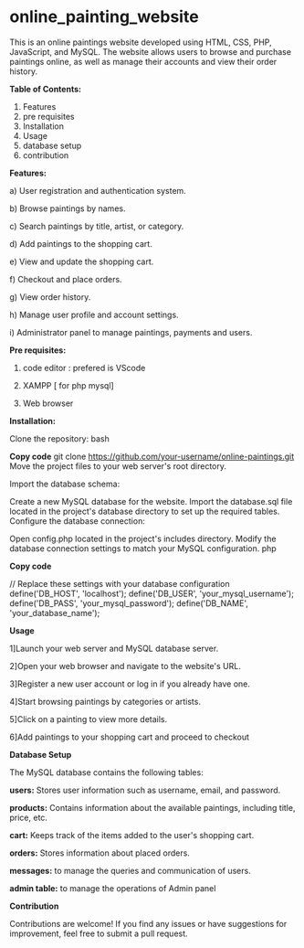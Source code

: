 # online_painting_website
This is an online paintings website developed using HTML, CSS, PHP, JavaScript, and MySQL. The website allows users to browse and purchase paintings online, as well as manage their accounts and view their order history.


**Table of Contents:**
 1)  Features
 2) pre requisites
 3)  Installation
 4)  Usage
 5)  database setup
 6)  contribution

**Features:**

a) User registration and authentication system.

b) Browse paintings by names.

c) Search paintings by title, artist, or category.

d) Add paintings to the shopping cart.

e) View and update the shopping cart.

f) Checkout and place orders.

g) View order history.

h) Manage user profile and account settings.

i) Administrator panel to manage paintings, payments and users.

**Pre requisites:**

1) code editor : prefered is VScode

2) XAMPP [ for php mysql]

3) Web browser

**Installation:**

Clone the repository:
bash

**Copy code**
git clone https://github.com/your-username/online-paintings.git
Move the project files to your web server's root directory.

Import the database schema:


Create a new MySQL database for the website.
Import the database.sql file located in the project's database directory to set up the required tables.
Configure the database connection:

Open config.php located in the project's includes directory.
Modify the database connection settings to match your MySQL configuration.
php


**Copy code**

// Replace these settings with your database configuration
define('DB_HOST', 'localhost');
define('DB_USER', 'your_mysql_username');
define('DB_PASS', 'your_mysql_password');
define('DB_NAME', 'your_database_name');



**Usage**

   1]Launch your web server and MySQL database server.

   2]Open your web browser and navigate to the website's URL.

   3]Register a new user account or log in if you already have one.
   
   4]Start browsing paintings by categories or artists.

   5]Click on a painting to view more details.

   6]Add paintings to your shopping cart and proceed to checkout


**Database Setup**

The MySQL database contains the following tables:

**users:** Stores user information such as username, email, and password.

**products:** Contains information about the available paintings, including title,  price, etc.

**cart:** Keeps track of the items added to the user's shopping cart.

**orders:** Stores information about placed orders.

**messages:** to manage the queries and communication of users.

**admin table:** to manage the operations of Admin panel

**Contribution**

Contributions are welcome! If you find any issues or have suggestions for improvement, feel free to submit a pull request.
